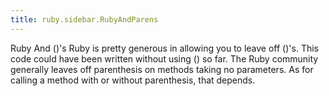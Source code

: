 ```yaml
---
title: ruby.sidebar.RubyAndParens
---
```

<span class="sidebar_title"> Ruby And ()'s</span>
Ruby is pretty generous in allowing you to leave off ()'s. This code could have been written without using () so far. The Ruby community generally leaves off parenthesis on methods taking no parameters. As for calling a method with or without parenthesis, that depends.
 